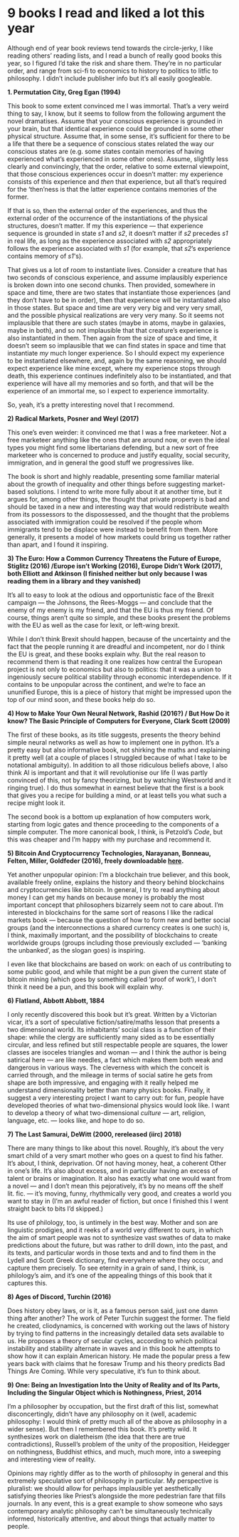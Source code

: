 # 9 books I read and liked a lot this year

Although end of year book reviews tend towards the circle-jerky, I like reading
others’ reading lists, and I read a bunch of really good books this year, so I
figured I’d take the risk and share them. They’re in no particular order, and
range from sci-fi to economics to history to politics to litfic to philosophy. I
didn’t include publisher info but it’s all easily googleable.

**1. Permutation City, Greg Egan (1994)**

This book to some extent convinced me I was immortal. That’s a very weird thing
to say, I know, but it seems to follow from the following argument the novel
dramatises. Assume that your conscious experience is grounded in your brain, but
that identical experience could be grounded in some other physical structure.
Assume that, in some sense, it’s sufficient for there to be a life that there be
a sequence of conscious states related the way our conscious states are (e.g.
some states contain memories of having experienced what’s experienced in some
other ones). Assume, slightly less clearly and convincingly, that the order,
relative to some external viewpoint, that those conscious experiences occur in
doesn’t matter: my experience consists of this experience and *then* that
experience, but all that’s required for the ‘then’ness is that the latter
experience contains memories of the former.

If that is so, then the external order of the experiences, and thus the external
order of the occurrence of the instantiations of the physical structures,
doesn’t matter. If my this experience — that experience sequence is grounded in
state *s1* and *s2*, it doesn’t matter if *s2* precedes *s1* in real life, as
long as the experience associated with *s2* appropriately follows the experience
associated with *s1* (for example, that *s2*’s experience contains memory of
*s1*'s).

That gives us a lot of room to instantiate lives. Consider a creature that has
two seconds of conscious experience, and assume implausibly experience is broken
down into one second chunks. Then provided, somewhere in space and time, there
are two states that instantiate those experiences (and they don’t have to be in
order), then that experience will be instantiated also in those states. But
space and time are very very big and very very small, and the possible physical
realizations are very very many. So it seems not implausible that there are such
states (maybe in atoms, maybe in galaxies, maybe in both), and so not
implausible that that creature’s experience is also instantiated in them. Then
again from the size of space and time, it doesn’t seem so implausible that we
can find states in space and time that instantiate *my* much longer experience.
So I should expect my experience to be instantiated elsewhere, and, again by the
same reasoning, we should expect experience like mine except, where my
experience stops through death, this experience continues indefinitely also to
be instantiated, and that experience will have all my memories and so forth, and
that will be the experience of an immortal me, so I expect to experience
immortality.

So, yeah, it’s a pretty interesting novel that I recommend.

**2) Radical Markets, Posner and Weyl (2017)**

This one’s even weirder: it convinced me that I was a free marketeer. Not a free
marketeer anything like the ones that are around now, or even the ideal types
you might find some libertarians defending, but a new sort of free marketeer who
is concerned to produce and justify equality, social security, immigration, and
in general the good stuff we progressives like.

The book is short and highly readable, presenting some familiar material about
the growth of inequality and other things before suggesting market-based
solutions. I intend to write more fully about it at another time, but it argues
for, among other things, the thought that private property is bad and should be
taxed in a new and interesting way that would redistribute wealth from its
possessors to the dispossessed, and the thought that the problems associated
with immigration could be resolved if the people whom immigrants tend to be
displace were instead to benefit from them. More generally, it presents a model
of how markets could bring us together rather than apart, and I found it
inspiring.

**3) The Euro: How a Common Currency Threatens the Future of Europe, Stiglitz
(2016) /Europe isn’t Working (2016), Europe Didn’t Work (2017), both Elliott and
Atkinson (I finished neither but only because I was reading them in a library
and they vanished)**

It’s all to easy to look at the odious and opportunistic face of the Brexit
campaign — the Johnsons, the Rees-Moggs — and conclude that the enemy of my
enemy is my friend, and that the EU is thus my friend. Of course, things aren’t
quite so simple, and these books present the problems with the EU as well as the
case for lexit, or left-wing brexit.

While I don’t think Brexit should happen, because of the uncertainty and the
fact that the people running it are dreadful and incompetent, nor do I think the
EU is great, and these books explain why. But the real reason to recommend them
is that reading it one realizes how central the European project is not only to
economics but also to politics: that it was a union to ingeniously secure
political stability through economic interdependence. If it contains to be
unpopular across the continent, and we’re to face an ununified Europe, this is a
piece of history that might be impressed upon the top of our mind soon, and
these books help do so.

**4) How to Make Your Own Neural Network, Rashid (2016?) / But How Do it know?
The Basic Principle of Computers for Everyone, Clark Scott (2009)**

The first of these books, as its title suggests, presents the theory behind
simple neural networks as well as how to implement one in python. It’s a pretty
easy but also informative book, not shirking the maths and explaining it pretty
well (at a couple of places I struggled because of what I take to be notational
ambiguity). In addition to all those ridiculous beliefs above, I also think AI
is important and that it will revolutionise our life (I was partly convinced of
this, not by fancy theorizing, but by watching Westworld and it ringing true). I
do thus somewhat in earnest believe that the first is a book that gives you a
recipe for building a mind, or at least tells you what such a recipe might look
it.

The second book is a bottom up explanation of how computers work, starting from
logic gates and thence proceeding to the components of a simple computer. The
more canonical book, I think, is Petzold’s *Code*, but this was cheaper and I’m
happy with my purchase and recommend it.

**5) Bitcoin And Cryptocurrency Technologies, Narayanan, Bonneau, Felten,
Miller, Goldfeder (2016), freely downloadable
**[here](https://lopp.net/pdf/princeton_bitcoin_book.pdf)**.**

Yet another unpopular opinion: I’m a blockchain true believer, and this book,
available freely online, explains the history and theory behind blockchains and
cryptocurrencies like bitcoin. In general, I try to read anything about money I
can get my hands on because money is probably the most important concept that
philosophers bizarrely seem not to care about. I’m interested in blockchains for
the same sort of reasons I like the radical markets book — because the question
of how to form new and better social groups (and the interconnections a shared
currency creates is one such) is, I think, maximally important, and the
possibility of blockchains to create worldwide groups (groups including those
previously excluded — ‘banking the unbanked’, as the slogan goes) is inspiring.

I even like that blockchains are based on work: on each of us contributing to
some public good, and while that might be a pun given the current state of
bitcoin mining (which goes by something called ‘proof of work’), I don’t think
it need be a pun, and this book will explain why.

**6) Flatland, Abbott Abbott, 1884**

I only recently discovered this book but it’s great. Written by a Victorian
vicar, it’s a sort of speculative fiction/satire/maths lesson that presents a
two dimensional world. Its inhabitants’ social class is a function of their
shape: while the clergy are sufficiently many sided as to be essentially
circular, and less refined but still respectable people are squares, the lower
classes are isoceles triangles and woman — and I think the author is being
satirical here — are like needles, a fact which makes them both weak and
dangerous in various ways. The cleverness with which the conceit is carried
through, and the mileage in terms of social satire he gets from shape are both
impressive, and engaging with it really helped me understand dimensionality
better than many physics books. Finally, it suggest a very interesting project I
want to carry out: for fun, people have developed theories of what
two-dimensional physics would look like. I want to develop a theory of what
two-dimensional *culture* — art, religion, language, etc. — looks like, and hope
to do so.

**7) The Last Samurai, DeWitt (2000, rereleased (iirc) 2018)**

There are many things to like about this novel. Roughly, it’s about the very
smart child of a very smart mother who goes on a quest to find his father. It’s
about, I think, deprivation. Of not having money, heat, a coherent Other in
one’s life. It’s also about excess, and in particular having an excess of talent
or brains or imagination. It also has exactly what one would want from a novel —
and I don’t mean this pejoratively, it’s by no means off the shelf lit. fic. —
it’s moving, funny, rhythmically very good, and creates a world you want to stay
in (I’m an awful reader of fiction, but once I finished this I went straight
back to bits I’d skipped.)

Its use of philology, too, is untimely in the best way. Mother and son are
linguistic prodigies, and it reeks of a world very different to ours, in which
the aim of smart people was not to synthesize vast swathes of data to make
predictions about the future, but was rather to drill down, into the past, and
its texts, and particular words in those texts and and to find them in the
Lydell and Scott Greek dictionary, find everywhere where they occur, and capture
them precisely. To see eternity in a grain of sand, I think, is philology’s aim,
and it’s one of the appealing things of this book that it captures this.

**8) Ages of Discord, Turchin (2016)**

Does history obey laws, or is it, as a famous person said, just one damn thing
after another? The work of Peter Turchin suggest the former. The field he
created, cliodynamics, is concerned with working out the laws of history by
trying to find patterns in the increasingly detailed data sets available to us.
He proposes a theory of secular cycles, according to which political instability
and stability alternate in waves and in this book he attempts to show how it can
explain American history. He made the popular press a few years back with claims
that he foresaw Trump and his theory predicts Bad Things Are Coming. While very
speculative, it’s fun to think about.

**9) One: Being an Investigation Into the Unity of Reality and of Its Parts,
Including the Singular Object which is Nothingness, Priest, 2014**

I’m a philosopher by occupation, but the first draft of this list, somewhat
disconcertingly, didn’t have any philosophy on it (well, academic philosophy: I
would think of pretty much all of the above as philosophy in a wider sense). But
then I remembered this book. It’s pretty wild. It synthesizes work on
dialetheism (the idea that there are true contradictions), Russell’s problem of
the unity of the proposition, Heidegger on nothingness, Buddhist ethics, and
much, much more, into a sweeping and interesting view of reality.

Opinions may rightly differ as to the worth of philosophy in general and this
extremely speculative sort of philosophy in particular. My perspective is
pluralist: we should allow for perhaps implausible yet aesthetically satisfying
theories like Priest’s alongside the more pedestrian fare that fills journals.
In any event, this is a great example to show someone who says contemporary
analytic philosophy can’t be simultaneously technically informed, historically
attentive, and about things that actually matter to people.

